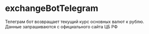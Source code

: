 # exchangeBotTelegram
Телеграм бот возвращает текущий курс основных валют к рублю.
Данные запрашиваются с официального сайта ЦБ РФ
